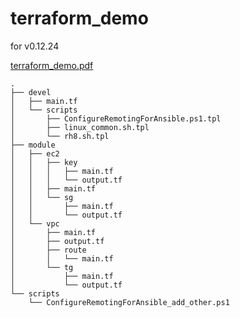 # terraform_demo
for v0.12.24

[terraform_demo.pdf](https://github.com/eleelsa/terraform_demo/files/4680405/terraform_demo.pdf)

```
.
├── devel
│   ├── main.tf
│   └── scripts
│       ├── ConfigureRemotingForAnsible.ps1.tpl
│       ├── linux_common.sh.tpl
│       └── rh8.sh.tpl
├── module
│   ├── ec2
│   │   ├── key
│   │   │   ├── main.tf
│   │   │   └── output.tf
│   │   ├── main.tf
│   │   └── sg
│   │       ├── main.tf
│   │       └── output.tf
│   └── vpc
│       ├── main.tf
│       ├── output.tf
│       ├── route
│       │   └── main.tf
│       └── tg
│           ├── main.tf
│           └── output.tf
└── scripts
    └── ConfigureRemotingForAnsible_add_other.ps1
```

